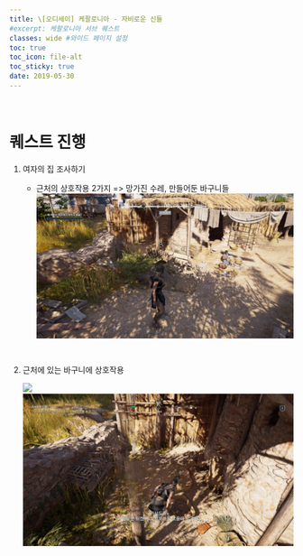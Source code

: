 ```yaml
---
title: \[오디세이] 케팔로니아 - 자비로운 신들
#excerpt: 케팔로니아 서브 퀘스트
classes: wide #와이드 페이지 설정
toc: true
toc_icon: file-alt
toc_sticky: true
date: 2019-05-30
---
```


<head>
    <style type="text/css">
        aside { font-size: 22px; }
        section { font-size: 16px; }
        .notice--primary > ul { font-size: 14px; }
        tbody, th { text-align: center; }
        .notice--primary { width: 50%; margin-left: 24px; }
        b { color: crimson; }
    </style>
</head>
<br>

# 퀘스트 진행

1. 여자의 집 조사하기
    - 근처의 상호작용 2가지 => 망가진 수레, 만들어둔 바구니들
        <a href="https://raw.githubusercontent.com/kimguri/kimguri.github.io/master/assets/images/aoc/kephallonia/03-Merciful-Gods/1.png">
            <img src="https://raw.githubusercontent.com/kimguri/kimguri.github.io/master/assets/images/aoc/kephallonia/03-Merciful-Gods/1.png">
        </a>
    <pre></pre><pre></pre>
    
2. 근처에 있는 바구니에 상호작용
    <figure class="half" style="margin: 0px;">
        <a href="https://raw.githubusercontent.com/kimguri/kimguri.github.io/master/assets/images/aoc/kephallonia/03-Merciful-Gods/2.png">
            <img src="https://raw.githubusercontent.com/kimguri/kimguri.github.io/master/assets/images/aoc/kephallonia/03-Merciful-Gods/2.png">
        </a>
        <a href="https://raw.githubusercontent.com/kimguri/kimguri.github.io/master/assets/images/aoc/kephallonia/03-Merciful-Gods/3.png">
            <img src="https://raw.githubusercontent.com/kimguri/kimguri.github.io/master/assets/images/aoc/kephallonia/03-Merciful-Gods/3.png">
        </a>
    </figure>
